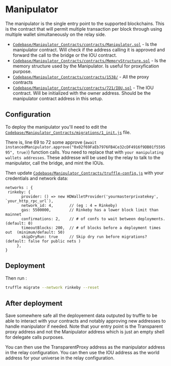 # Manipulator

The manipulator is the single entry point to the supported blockchains. This is the contract that will permit multiple transaction per block through using multiple wallet simultaneously on the relay side.

- [`Codebase/Manipulator_Contracts/contracts/Manipulator.sol`](/Codebase/Manipulator_Contracts/contracts/Manipulator.sol) - Is the manipulator contract. Will check if the address calling it is approved and forward the call to the bridge or the IOU contract.
- [`Codebase/Manipulator_Contracts/contracts/MemoryStructure.sol`](/Codebase/Manipulator_Contracts/contracts/MemoryStructure.sol) - Is the memory structure used by the Manipulator. Is useful for proxyfication purpose.
- [`Codebase/Manipulator_Contracts/contracts/1538/`](/Codebase/Manipulator_Contracts/contracts/1538) - All the proxy contracts
- [`Codebase/Manipulator_Contracts/contracts/721/IOU.sol`](/Codebase/Manipulator_Contracts/contracts/721/IOU.sol) - The IOU contract. Will be initialized with the owner address. Should be the manipulator contract address in this setup.

## Configuration

To deploy the manipulator you'll need to edit the [`Codebase/Manipulator_Contracts/migrations/1_init.js`](/Codebase/Manipulator_Contracts/migrations/1_init.js) file.

There is, line 69 to 72 some approve (`await instancedManipulator.approve("0x02f69FaEb7976FB4Ce32cDF4916f9DB01f559595", true)`) function calls. You need to replace that with `your manipulating wallets addresses`. These addresse will be used by the relay to talk to the manipulator, call the bridge, and mint the IOUs.

Then update [`Codebase/Manipulator_Contracts/truffle-config.js`](/Codebase/Manipulator_Contracts/truffle-config.js) with your credentials and network data:
```
networks : {
 rinkeby: {
       provider: () => new HDWalletProvider('yourmasterprivatekey', `your_http_rpc_url`),
       network_id: 4,       // (eg : 4 = Rinkeby)
       gas: 5500000,        // Rinkeby has a lower block limit than mainnet
       confirmations: 2,    // # of confs to wait between deployments. (default: 0)
       timeoutBlocks: 200,  // # of blocks before a deployment times out  (minimum/default: 50)
       skipDryRun: true     // Skip dry run before migrations? (default: false for public nets )
     },
}
```

## Deployment

Then run :
```bash
truffle migrate --network rinkeby --reset
```

## After deployment

Save somewhere safe all the deployement data outputed by truffle to be able to interact with your contracts and notably approving new addresses to handle manipulator if needed. Note that your entry point is the Transparent proxy address and not the Manipulator address which is just an empty shell for delegate calls purposes.

You can then use the TransparentProxy address as the manipulator address in the relay configuration.
You can then use the IOU address as the world address for your universe in the relay configuration.

